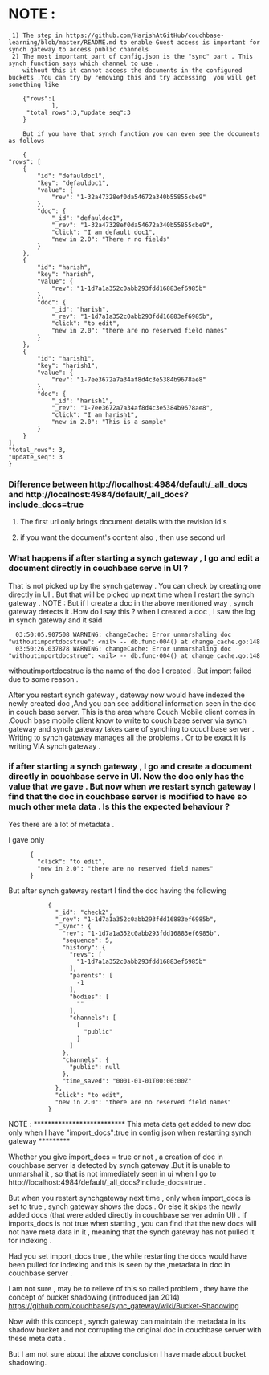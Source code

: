 NOTE :
======

     1) The step in https://github.com/HarishAtGitHub/couchbase-learning/blob/master/README.md to enable Guest access is important for synch gateway to access public channels 
     2) The most important part of config.json is the "sync" part . This synch function says which channel to use .
        without this it cannot access the documents in the configured buckets .You can try by removing this and try accessing  you will get something like 
        
        {"rows":[
                ],
         "total_rows":3,"update_seq":3
        }
        
        But if you have that synch function you can even see the documents as follows 
        
        {
    "rows": [
        {
            "id": "defauldoc1",
            "key": "defauldoc1",
            "value": {
                "rev": "1-32a47328ef0da54672a340b55855cbe9"
            },
            "doc": {
                "_id": "defauldoc1",
                "_rev": "1-32a47328ef0da54672a340b55855cbe9",
                "click": "I am default doc1",
                "new in 2.0": "There r no fields"
            }
        },
        {
            "id": "harish",
            "key": "harish",
            "value": {
                "rev": "1-1d7a1a352c0abb293fdd16883ef6985b"
            },
            "doc": {
                "_id": "harish",
                "_rev": "1-1d7a1a352c0abb293fdd16883ef6985b",
                "click": "to edit",
                "new in 2.0": "there are no reserved field names"
            }
        },
        {
            "id": "harish1",
            "key": "harish1",
            "value": {
                "rev": "1-7ee3672a7a34af8d4c3e5384b9678ae8"
            },
            "doc": {
                "_id": "harish1",
                "_rev": "1-7ee3672a7a34af8d4c3e5384b9678ae8",
                "click": "I am harish1",
                "new in 2.0": "This is a sample"
            }
        }
    ],
    "total_rows": 3,
    "update_seq": 3
    }
    
    
    
### Difference between http://localhost:4984/default/_all_docs and http://localhost:4984/default/_all_docs?include_docs=true


1) The first url only brings document details with the revision id's 

2) if you want the document's content also , then use second url 



### What happens if after starting a synch gateway , I go and edit a document directly in  couchbase serve in UI ?

That is not picked up by the synch gateway . You can check by creating one directly in UI . But that will be picked up next time when I restart the synch gateway .
NOTE : But if I create a doc in the above mentioned way , synch gateway detects it .How do I say this ?
when I created a doc , I saw the log in synch gateway and it said 

      03:50:05.907508 WARNING: changeCache: Error unmarshaling doc "withoutimportdocstrue": <nil> -- db.func·004() at change_cache.go:148
      03:50:26.037878 WARNING: changeCache: Error unmarshaling doc "withoutimportdocstrue": <nil> -- db.func·004() at change_cache.go:148
      
withoutimportdocstrue is the name of the doc I created . But import failed due to some reason .


After you restart synch gateway , dateway now would have indexed the newly created doc ,And you can see additional information seen in the doc in couch base server.
This is the area where Couch Mobile client comes in .Couch base mobile client know to write to couch base server via synch gateway and synch gateway takes care of synching to couchbase server . Writing to synch gateway manages all the problems . Or to be exact it is writing VIA synch gateway .

### if after starting a synch gateway , I go and create a document directly in  couchbase serve in UI. Now the doc only has the value that we gave . But now when we restart synch gateway I find that the doc in couchbase server is modified to have so much other meta data . Is this the expected behaviour ?

Yes there are a lot of metadata .

I gave only 

          {
            "click": "to edit",
            "new in 2.0": "there are no reserved field names"
          }

But after synch gateway restart I find the doc having the following 

               {
                 "_id": "check2",
                 "_rev": "1-1d7a1a352c0abb293fdd16883ef6985b",
                 "_sync": {
                   "rev": "1-1d7a1a352c0abb293fdd16883ef6985b",
                   "sequence": 5,
                   "history": {
                     "revs": [
                       "1-1d7a1a352c0abb293fdd16883ef6985b"
                     ],
                     "parents": [
                       -1
                     ],
                     "bodies": [
                       ""
                     ],
                     "channels": [
                       [
                         "public"
                       ]
                     ]
                   },
                   "channels": {
                     "public": null
                   },
                   "time_saved": "0001-01-01T00:00:00Z"
                 },
                 "click": "to edit",
                 "new in 2.0": "there are no reserved field names"
               }

NOTE : ************************** This meta data get added to new doc only when I have "import_docs":true in config json when restarting synch gateway *********

Whether you give import_docs = true or not , a creation of doc in couchbase server is detected by synch gateway .But it is unable to unmarshal it , so that is not immediately seen in ui when I go to http://localhost:4984/default/_all_docs?include_docs=true .

But when you restart synchgateway next time , only when import_docs is set to true , synch gateway shows the docs . Or else it skips the newly added docs (that were added directly in couchbase server admin UI) . If imports_docs is not true when starting , you can find that the new docs will not have meta data in it , meaning that the synch gateway has not pulled it for indexing .

Had you set import_docs true , the while restarting the docs would have been pulled for indexing and this is seen by the ,metadata in doc in couchbase server .

I am not sure , may be to relieve of this so called problem , they have the concept of bucket shadowing (introduced jan 2014)
https://github.com/couchbase/sync_gateway/wiki/Bucket-Shadowing

Now with this concept , synch gateway can maintain the metadata in its shadow bucket and not corrupting the original doc in couchbase server with these meta data .

But I am not sure about the above conclusion I have made about bucket shadowing.

